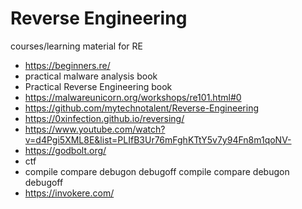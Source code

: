 # Reverse Engineering
courses/learning material for RE

- https://beginners.re/
- practical malware analysis book
- Practical Reverse Engineering book
- https://malwareunicorn.org/workshops/re101.html#0
- https://github.com/mytechnotalent/Reverse-Engineering
- https://0xinfection.github.io/reversing/
- https://www.youtube.com/watch?v=d4Pgi5XML8E&list=PLIfB3Ur76mFghKTtY5v7y94Fn8m1qoNV-
- https://godbolt.org/ 
- ctf
- compile compare debugon debugoff compile compare debugon debugoff
- https://invokere.com/
